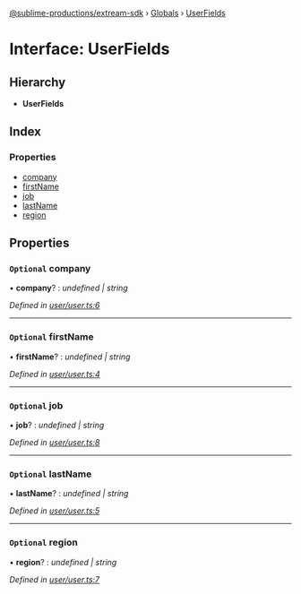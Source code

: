 [@sublime-productions/extream-sdk](../README.md) › [Globals](../globals.md) › [UserFields](userfields.md)

# Interface: UserFields

## Hierarchy

* **UserFields**

## Index

### Properties

* [company](userfields.md#optional-company)
* [firstName](userfields.md#optional-firstname)
* [job](userfields.md#optional-job)
* [lastName](userfields.md#optional-lastname)
* [region](userfields.md#optional-region)

## Properties

### `Optional` company

• **company**? : *undefined | string*

*Defined in [user/user.ts:6](https://github.com/Extream-SaaS/ex-sdk/blob/dd0fa1a/src/user/user.ts#L6)*

___

### `Optional` firstName

• **firstName**? : *undefined | string*

*Defined in [user/user.ts:4](https://github.com/Extream-SaaS/ex-sdk/blob/dd0fa1a/src/user/user.ts#L4)*

___

### `Optional` job

• **job**? : *undefined | string*

*Defined in [user/user.ts:8](https://github.com/Extream-SaaS/ex-sdk/blob/dd0fa1a/src/user/user.ts#L8)*

___

### `Optional` lastName

• **lastName**? : *undefined | string*

*Defined in [user/user.ts:5](https://github.com/Extream-SaaS/ex-sdk/blob/dd0fa1a/src/user/user.ts#L5)*

___

### `Optional` region

• **region**? : *undefined | string*

*Defined in [user/user.ts:7](https://github.com/Extream-SaaS/ex-sdk/blob/dd0fa1a/src/user/user.ts#L7)*
